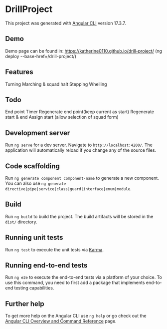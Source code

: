 # DrillProject

This project was generated with [Angular CLI](https://github.com/angular/angular-cli) version 17.3.7.

## Demo
Demo page can be found in: https://katherine0110.github.io/drill-project/
(ng deploy --base-href=/drill-project/)

## Features
Turning
Marching & squad halt
Stepping
Whelling

## Todo
End point
Timer
Regenerate end point(keep current as start)
Regenerate start & end
Assign start (allow selection of squad form)

## Development server

Run `ng serve` for a dev server. Navigate to `http://localhost:4200/`. The application will automatically reload if you change any of the source files.

## Code scaffolding

Run `ng generate component component-name` to generate a new component. You can also use `ng generate directive|pipe|service|class|guard|interface|enum|module`.

## Build

Run `ng build` to build the project. The build artifacts will be stored in the `dist/` directory.

## Running unit tests

Run `ng test` to execute the unit tests via [Karma](https://karma-runner.github.io).

## Running end-to-end tests

Run `ng e2e` to execute the end-to-end tests via a platform of your choice. To use this command, you need to first add a package that implements end-to-end testing capabilities.

## Further help

To get more help on the Angular CLI use `ng help` or go check out the [Angular CLI Overview and Command Reference](https://angular.io/cli) page.
 